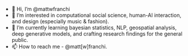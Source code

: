 - 👋 Hi, I’m @mattwfranchi
- 👀 I’m interested in computational social science, human-AI interaction, and design (especially music & fashion). 
- 🌱 I’m currently learning bayesian statistics, NLP, geospatial analysis, deep generative models, and crafting research findings for the general public. 
- 📫 How to reach me - @matt[w]franchi.

<!---
mattwfranchi/mattwfranchi is a ✨ special ✨ repository because its `README.md` (this file) appears on your GitHub profile.
You can click the Preview link to take a look at your changes.
--->
